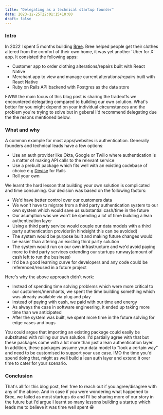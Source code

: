 ```yaml
---
title: "Delegating as a technical startup founder"
date: 2023-12-25T22:01:15+10:00
draft: false
---
```


### Intro

In 2022 I spent 5 months building [Bree](https://www.linkedin.com/company/bree-services/). Bree helped people get their clothes altered from the comfort of their own home, it was yet another 'Uber for X' app. It consisted the following apps:

- Customer app to order clothing alterations/repairs built with React Native
- Merchant app to view and manage current alterations/repairs built with React Native
- Ruby on Rails API backend with Postgres as the data store

FWIW the main focus of this blog post is sharing the tradeoffs we encountered delegating compared to building our own solution. What's better for you might depend on your individual circumstances and the problem you're trying to solve but in geberal I'd recommend delegating due the the resons mentioned below.

### What and why

A common example for most apps/websites is authentication. Generally founders and technical leads have a few options:

- Use an auth provider like Okta, Google or Twilio where authentication is a matter of making API calls to the relevant service
- Use a prebuilt package which fits well with an existing codebase of choice e.g [Devise](https://github.com/heartcombo/devise) for Rails
- Roll your own

We learnt the hard lesson that building your own solution is complicated and time consuming. Our decision was based on the following factors:

- We'd have better control over our customers data
- We won't have to migrate from a third party authentication system to our own system which would save us substantial cash/time in the future
- Our asumption was we won't be spending a lot of time building a lean authentication layer
- Using a third party service would couple our data models with a third party authentication provider(in hindsight this can be avoided)
- The system would be purpose built and making future changes would be easier than altering an existing third party solution
- The system would run on our own infrastructure and we'd avoid paying more to third party services extending our startups runway(amount of cash left to run the business)
- It'd be a good learning curve for developers and any code could be referenced/reused in a future project

Here's why the above approach didn't work:

- Instead of spending time solving problems which were more critical to our customers/merchants, we spent the time building something which was already available via plug and play
- Instead of paying with cash, we paid with our time and energy
- As always the case in software engineering, it ended up taking more time than we anticipated
- After the system was built, we spent more time in the future solving for edge cases and bugs

You could argue that importing an existing package could easily be substituted with rolling our own solution. I'd partially agree with that but these packages come with a lot more than just a lean authentication layer. In addition, these packages assume your data model to "look a certain way" and need to be customised to support your use case. IMO the time you'd spend doing that, might as well build a lean auth layer and extend it over time to cater for your scenario.

### Conclusion

That's all for this blog post, feel free to reach out if you agree/disagree with any of the above. And in case if you were wondering what happened to Bree, we failed as most startups do and I'll be sharing more of our story in the future but I'd argue I learnt so many lessons building a startup which leads me to believe it was time well spent 😀
